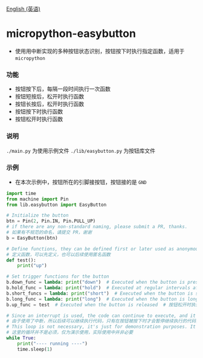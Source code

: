[English (英语)](./README.md)
# micropython-easybutton
- 使用用中断实现的多种按钮状态识别，按钮按下时执行指定函数，适用于 `micropython`

### 功能
- 按钮按下后，每隔一段时间执行一次函数
- 按钮短按后，松开时执行函数
- 按钮长按后，松开时执行函数
- 按钮按下时执行函数
- 按钮松开时执行函数

### 说明
`./main.py` 为使用示例文件
`./lib/easybutton.py` 为按钮库文件

### 示例
- 在本次示例中，按钮所在的引脚接按钮，按钮接的是 `GND`

```python
import time
from machine import Pin
from lib.easybutton import EasyButton

# Initialize the button
btn = Pin(2, Pin.IN, Pin.PULL_UP)
# if there are any non-standard naming, please submit a PR, thanks.
# 如果有不规范的命名，请提交 PR，谢谢
b = EasyButton(btn)

# Define functions, they can be defined first or later used as anonymous functions
# 定义函数，可以先定义，也可以后续使用匿名函数
def test():
    print("up")

# Set trigger functions for the button
b.down_func = lambda: print("down")  # Executed when the button is pressed  # 按钮按下时执行
b.hold_func = lambda: print("hold")  # Executed at regular intervals after the button is pressed  # 按钮按下后，每隔一段时间执行一次
b.short_funcs = lambda: print("short")  # Executed when the button is short pressed and released  # 按钮短按后，松开时执行
b.long_func = lambda: print("long")  # Executed when the button is long pressed and released  # 按钮长按后，松开时执行
b.up_func = test  # Executed when the button is released  # 按钮松开时执行函数

# Since an interrupt is used, the code can continue to execute, and it will only pause when the button is pressed.
# 由于使用了中断，所以后续可以继续执行代码，只有在按钮被按下时才会暂停继续执行的代码，松开则恢复
# This loop is not necessary, it's just for demonstration purposes. It's not necessary in actual use.
# 这里的循环并不是必须，仅为演示使用，实际使用中并非必要
while True:
    print("---- running ----")
    time.sleep(1)
```
